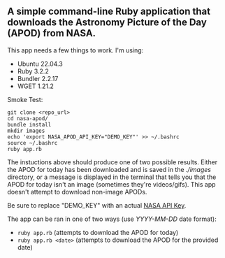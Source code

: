 ## A simple command-line Ruby application that downloads the Astronomy Picture of the Day (APOD) from NASA.

This app needs a few things to work. I'm using:
- Ubuntu 22.04.3
- Ruby 3.2.2
- Bundler 2.2.17
- WGET 1.21.2

Smoke Test:
```
git clone <repo_url>
cd nasa-apod/
bundle install
mkdir images
echo 'export NASA_APOD_API_KEY="DEMO_KEY"' >> ~/.bashrc
source ~/.bashrc
ruby app.rb
```

The instuctions above should produce one of two possible results. Either the APOD for today has been downloaded and is saved in the *./images* directory, or a message is displayed in the terminal that tells you that the APOD for today isn't an image (sometimes they're videos/gifs). This app doesn't attempt to download non-image APODs.

Be sure to replace "DEMO_KEY" with an actual [NASA API Key](https://api.nasa.gov/#signUp).

The app can be ran in one of two ways (use *YYYY-MM-DD* date format):
- `ruby app.rb` (attempts to download the APOD for today)
- `ruby app.rb <date>` (attempts to download the APOD for the provided date)
